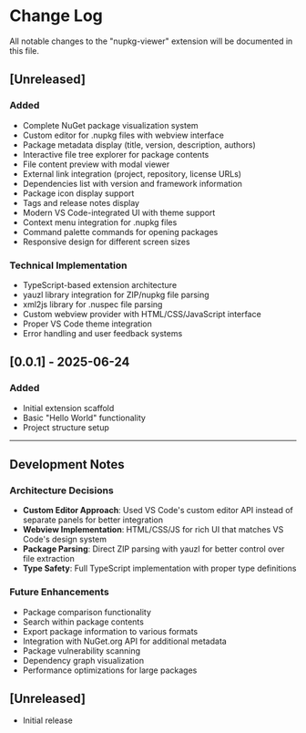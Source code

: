 # Change Log

All notable changes to the "nupkg-viewer" extension will be documented in this file.

## [Unreleased]

### Added
- Complete NuGet package visualization system
- Custom editor for .nupkg files with webview interface
- Package metadata display (title, version, description, authors)
- Interactive file tree explorer for package contents
- File content preview with modal viewer
- External link integration (project, repository, license URLs)
- Dependencies list with version and framework information
- Package icon display support
- Tags and release notes display
- Modern VS Code-integrated UI with theme support
- Context menu integration for .nupkg files
- Command palette commands for opening packages
- Responsive design for different screen sizes

### Technical Implementation
- TypeScript-based extension architecture
- yauzl library integration for ZIP/nupkg file parsing
- xml2js library for .nuspec file parsing
- Custom webview provider with HTML/CSS/JavaScript interface
- Proper VS Code theme integration
- Error handling and user feedback systems

## [0.0.1] - 2025-06-24

### Added
- Initial extension scaffold
- Basic "Hello World" functionality
- Project structure setup

---

## Development Notes

### Architecture Decisions
- **Custom Editor Approach**: Used VS Code's custom editor API instead of separate panels for better integration
- **Webview Implementation**: HTML/CSS/JS for rich UI that matches VS Code's design system
- **Package Parsing**: Direct ZIP parsing with yauzl for better control over file extraction
- **Type Safety**: Full TypeScript implementation with proper type definitions

### Future Enhancements
- Package comparison functionality
- Search within package contents
- Export package information to various formats
- Integration with NuGet.org API for additional metadata
- Package vulnerability scanning
- Dependency graph visualization
- Performance optimizations for large packages

## [Unreleased]

- Initial release